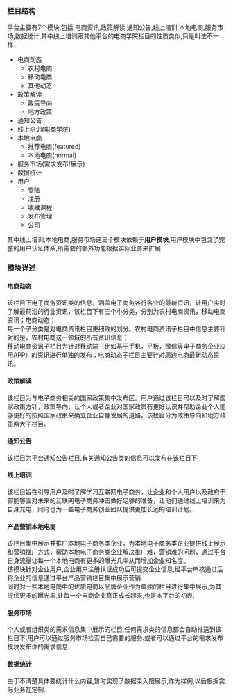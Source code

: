 

### 栏目结构
平台主要有7个模块,包括 电商资讯,政策解读,通知公告,线上培训,本地电商,服务市场,数据统计,其中线上培训跟其他平台的电商学院栏目的性质类似,只是叫法不一样.

+ 电商动态
    + 农村电商
    + 移动电商
    + 其他动态
+ 政策解读
    - 政策导向
    - 地方政策
+ 通知公告    
+ 线上培训(电商学院)
+ 本地电商
    - 推荐电商(featured)
    - 本地电商(normal)
+ 服务市场(需求发布/展示)
+ 数据统计
+ 用户
    + 登陆
    + 注册
    + 收藏课程
    + 发布管理
    + 公司

其中线上培训,本地电商,服务市场这三个模块依赖于**用户模块**,用户模块中包含了完整的用户认证体系,所需要的额外功能根据实际业务来扩展

### 模块详述
#### 电商动态
该栏目下电子商务资讯类的信息，涵盖电子商务各行各业的最新资讯，让用户实时了解最前沿的行业资讯，该栏目下有三个小分类，分别为农村电商资讯，移动电商资讯；电商动态；  
每一个子分类是对电商资讯栏目更细致的划分。农村电商资讯子栏目中信息主要针对的是，农村电商这一领域的所有资讯信息；  
移动电商资讯子栏目为针对移动端（比如基于手机，平板，微信等电子商务企业应用APP）的资讯进行单独的发布；电商动态子栏目主要针对周边电商最新动态资讯。

#### 政策解读
该栏目为与电子商务相关的国家政策集中发布区。用户通过该栏目可以及时了解国家政策方针，政策导向，让个人或者企业对国家政策有更好认识并帮助企业个人能够更好的按照国家政策来确立企业自身发展的道路。该栏目分为政策导向和地方政策两大子栏目。

#### 通知公告
该栏目为平台通知公告栏目,有关通知公告类的信息可以发布在该栏目下

#### 线上培训
该栏目旨在引导用户及时了解学习互联网电子商务，让企业和个人用户以及政府干部能够面对未来的互联网电子商务冲击做好足够的准备，让他们通过线上培训来为自身充电，同时也为一些电子商务创业团队提供更加长远的培训计划。

#### ~~产品营销~~本地电商
该栏目集中展示并推广本地电子商务类企业，为本地电子商务类企业提供线上展示和营销推广方式，帮助本地电子商务类企业解决推广难，营销难的问题，通过平台自身流量让每一个本地电商有更多的曝光几率从而增加企业知名度。  
该模块针对企业用户,企业用户注册认证成功后可提交企业信息,经平台审核通过后将企业的信息通过平台产品营销栏目集中展示营销.  
同时对一些本地电商中的优质电商以品牌企业作为单独的栏目进行集中展示,为其提供更多的曝光率,让每一个电商企业真正成长起来,也是本平台的初衷.

#### 服务市场
个人或者组织类的需求信息集中展示的栏目,任何需求类的信息都会自动推送到该栏目下.用户可以通过服务市场检索自己需要的服务.或者可以通过平台的需求发布模块发布你的需求信息.

#### 数据统计
由于不清楚具体要统计什么内容,暂时实现了数据录入跟展示,作为样例,以后根据实际业务在定制.